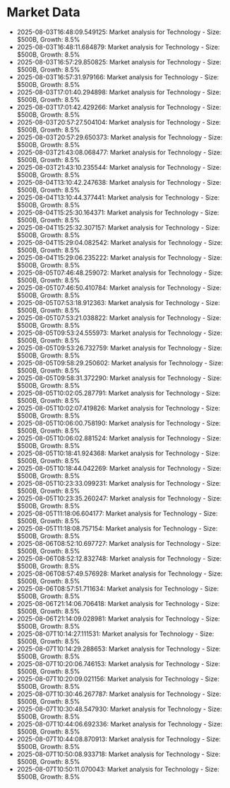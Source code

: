 # Market Data

- 2025-08-03T16:48:09.549125: Market analysis for Technology - Size: $500B, Growth: 8.5%
- 2025-08-03T16:48:11.684879: Market analysis for Technology - Size: $500B, Growth: 8.5%
- 2025-08-03T16:57:29.850825: Market analysis for Technology - Size: $500B, Growth: 8.5%
- 2025-08-03T16:57:31.979166: Market analysis for Technology - Size: $500B, Growth: 8.5%
- 2025-08-03T17:01:40.294898: Market analysis for Technology - Size: $500B, Growth: 8.5%
- 2025-08-03T17:01:42.429266: Market analysis for Technology - Size: $500B, Growth: 8.5%
- 2025-08-03T20:57:27.504104: Market analysis for Technology - Size: $500B, Growth: 8.5%
- 2025-08-03T20:57:29.650373: Market analysis for Technology - Size: $500B, Growth: 8.5%
- 2025-08-03T21:43:08.068477: Market analysis for Technology - Size: $500B, Growth: 8.5%
- 2025-08-03T21:43:10.235544: Market analysis for Technology - Size: $500B, Growth: 8.5%
- 2025-08-04T13:10:42.247638: Market analysis for Technology - Size: $500B, Growth: 8.5%
- 2025-08-04T13:10:44.377441: Market analysis for Technology - Size: $500B, Growth: 8.5%
- 2025-08-04T15:25:30.164371: Market analysis for Technology - Size: $500B, Growth: 8.5%
- 2025-08-04T15:25:32.307157: Market analysis for Technology - Size: $500B, Growth: 8.5%
- 2025-08-04T15:29:04.082542: Market analysis for Technology - Size: $500B, Growth: 8.5%
- 2025-08-04T15:29:06.235222: Market analysis for Technology - Size: $500B, Growth: 8.5%
- 2025-08-05T07:46:48.259072: Market analysis for Technology - Size: $500B, Growth: 8.5%
- 2025-08-05T07:46:50.410784: Market analysis for Technology - Size: $500B, Growth: 8.5%
- 2025-08-05T07:53:18.912363: Market analysis for Technology - Size: $500B, Growth: 8.5%
- 2025-08-05T07:53:21.038822: Market analysis for Technology - Size: $500B, Growth: 8.5%
- 2025-08-05T09:53:24.555973: Market analysis for Technology - Size: $500B, Growth: 8.5%
- 2025-08-05T09:53:26.732759: Market analysis for Technology - Size: $500B, Growth: 8.5%
- 2025-08-05T09:58:29.250602: Market analysis for Technology - Size: $500B, Growth: 8.5%
- 2025-08-05T09:58:31.372290: Market analysis for Technology - Size: $500B, Growth: 8.5%
- 2025-08-05T10:02:05.287791: Market analysis for Technology - Size: $500B, Growth: 8.5%
- 2025-08-05T10:02:07.419826: Market analysis for Technology - Size: $500B, Growth: 8.5%
- 2025-08-05T10:06:00.758190: Market analysis for Technology - Size: $500B, Growth: 8.5%
- 2025-08-05T10:06:02.881524: Market analysis for Technology - Size: $500B, Growth: 8.5%
- 2025-08-05T10:18:41.924368: Market analysis for Technology - Size: $500B, Growth: 8.5%
- 2025-08-05T10:18:44.042269: Market analysis for Technology - Size: $500B, Growth: 8.5%
- 2025-08-05T10:23:33.099231: Market analysis for Technology - Size: $500B, Growth: 8.5%
- 2025-08-05T10:23:35.260247: Market analysis for Technology - Size: $500B, Growth: 8.5%
- 2025-08-05T11:18:06.604177: Market analysis for Technology - Size: $500B, Growth: 8.5%
- 2025-08-05T11:18:08.757154: Market analysis for Technology - Size: $500B, Growth: 8.5%
- 2025-08-06T08:52:10.697727: Market analysis for Technology - Size: $500B, Growth: 8.5%
- 2025-08-06T08:52:12.832748: Market analysis for Technology - Size: $500B, Growth: 8.5%
- 2025-08-06T08:57:49.576928: Market analysis for Technology - Size: $500B, Growth: 8.5%
- 2025-08-06T08:57:51.711634: Market analysis for Technology - Size: $500B, Growth: 8.5%
- 2025-08-06T21:14:06.706418: Market analysis for Technology - Size: $500B, Growth: 8.5%
- 2025-08-06T21:14:09.028981: Market analysis for Technology - Size: $500B, Growth: 8.5%
- 2025-08-07T10:14:27.111531: Market analysis for Technology - Size: $500B, Growth: 8.5%
- 2025-08-07T10:14:29.288653: Market analysis for Technology - Size: $500B, Growth: 8.5%
- 2025-08-07T10:20:06.746153: Market analysis for Technology - Size: $500B, Growth: 8.5%
- 2025-08-07T10:20:09.021156: Market analysis for Technology - Size: $500B, Growth: 8.5%
- 2025-08-07T10:30:46.267787: Market analysis for Technology - Size: $500B, Growth: 8.5%
- 2025-08-07T10:30:48.547930: Market analysis for Technology - Size: $500B, Growth: 8.5%
- 2025-08-07T10:44:06.692336: Market analysis for Technology - Size: $500B, Growth: 8.5%
- 2025-08-07T10:44:08.870913: Market analysis for Technology - Size: $500B, Growth: 8.5%
- 2025-08-07T10:50:08.933718: Market analysis for Technology - Size: $500B, Growth: 8.5%
- 2025-08-07T10:50:11.070043: Market analysis for Technology - Size: $500B, Growth: 8.5%
